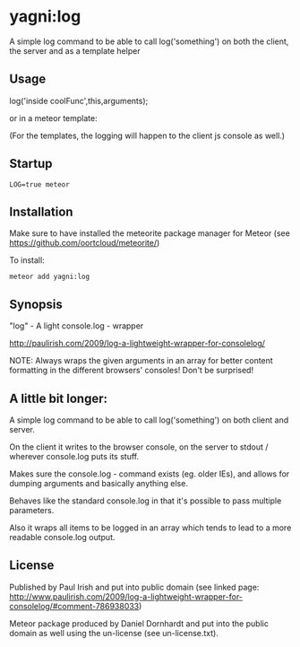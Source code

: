 yagni:log
===

A simple log command to be able to call log('something') on both the client, the server and as a template helper

Usage
---

log('inside coolFunc',this,arguments);

or in a meteor template:

<template name="whatsGoingOnHere">
    {{log this .. someProperty}}
</template>

(For the templates, the logging will happen to the client js console as well.)


Startup
---

    LOG=true meteor


Installation
---

Make sure to have installed the meteorite package manager for Meteor (see https://github.com/oortcloud/meteorite/)

To install:

    meteor add yagni:log

Synopsis
---
"log" - A light console.log - wrapper

http://paulirish.com/2009/log-a-lightweight-wrapper-for-consolelog/

NOTE: Always wraps the given arguments in an array for better content formatting in the
different browsers' consoles! Don't be surprised!

A little bit longer:
---

A simple log command to be able to call log('something') on both client and server.

On the client it writes to the browser console, on the server to stdout / wherever console.log puts its stuff.

Makes sure the console.log - command exists (eg. older IEs), and allows for dumping arguments and basically anything else.

Behaves like the standard console.log in that it's possible to pass multiple parameters.

Also it wraps all items to be logged in an array which tends to lead to a more readable console.log output.

License
---

Published by Paul Irish and put into public domain (see linked page: http://www.paulirish.com/2009/log-a-lightweight-wrapper-for-consolelog/#comment-786938033)

Meteor package produced by Daniel Dornhardt <daniel at dornhardt.com> and put into the public domain as well using the un-license (see un-license.txt).
